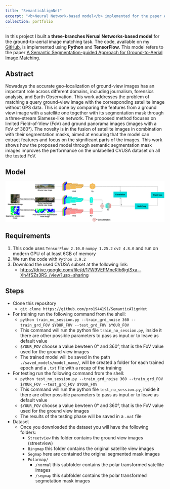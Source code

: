 ```yaml
---
title: "SemanticAlignNet"
excerpt: "<b>Neural Network-based model</b> implemented for the paper A Semantic Segmentation-guided Approach for Ground-to-Aerial Image Matching<br/><img src='/images/Model_f.png'>"
collection: portfolio
---
```


In this project I built a **three-branches Nerual Networks-based model** for the ground-to-aerial image matching task. The code, available on my [GitHub](https://github.com/fra-pro), is implemented using **Python** and **TensorFlow**. This model refers to the paper [A Semantic Segmentation-guided Approach for Ground-to-Aerial Image Matching](https://pro1944191.github.io/SemanticAlignNet/).

## Abstract
Nowadays the accurate geo-localization of ground-view images has an important role across different domains, including journalism, forensics analysis, and Earth Observation. This work addresses the problem of matching a query ground-view image with the corresponding satellite image without GPS data. This is done by comparing the features from a ground view image with a satellite one together with its segmentation mask through a three-stream Siamese-like network. The proposed method focuses on limited Field-of-View (FoV) and ground panorama images (images with a FoV of 360°). The novelty is in the fusion of satellite images in combination with their segmentation masks, aimed at ensuring that the model can extract features and focus on the significant parts of the images. This work shows how the proposed model through semantic segmentation mask images improves the performance on the unlabelled CVUSA dataset on all the tested FoV.

## Model 
![SAN Model](/images/Model_f.png)

## Requirements
1. This code uses ```TensorFlow 2.10.0``` ```numpy 1.25.2``` ```cv2 4.8.0``` and run on modern GPU of at least 6GB of memory
2. We run the code with ```Python 3.9.2```
3. Download the used CVUSA subset at the following link: 
    - https://drive.google.com/file/d/17W9VEPMneRlb6igtSxa--Xh4fSZs3RS_/view?usp=sharing

## Steps
- Clone this repository 
    - ```git clone https://github.com/pro1944191/SemanticAlignNet```
- For training run the following command from the shell:
    - ```python train_no_session.py --train_grd_noise 360 --train_grd_FOV $YOUR_FOV --test_grd_FOV $YOUR_FOV```
    - This command will run the python file ```train_no_session.py```, inside it there are other possible parameters to pass as input or to leave as default value
    - ```$YOUR_FOV``` choose a value bewteen 0° and 360°, that is the FoV value used for the ground view images
    - The trained model will be saved in the path ```./saved_models/model_name/```, will be created a folder for each trained epoch and a ```.txt``` file with a recap of the training
- For testing run the following command from the shell:
    - ```python test_no_session.py --train_grd_noise 360 --train_grd_FOV $YOUR_FOV --test_grd_FOV $YOUR_FOV```
    - This command will run the python file ```test_no_session.py```, inside it there are other possible parameters to pass as input or to leave as default value
    - ```$YOUR_FOV``` choose a value bewteen 0° and 360°, that is the FoV value used for the ground view images
    - The results of the testing phase will be saved in a ```.mat``` file
- Dataset
    - Once you downloaded the dataset you will have the following folders:
        - ```Streetview``` this folder contains the ground view images (streetview)
        - ```Bingmap``` this folder contains the original satellite view images
        - ```Segmap``` here are contained the original segmented mask images
        - ```Polarmap/``` 
            - ```/normal``` this subfolder contains the polar transformed satellite images
            - ```/segmap``` this subfolder contains the polar transformed segmetation mask images
